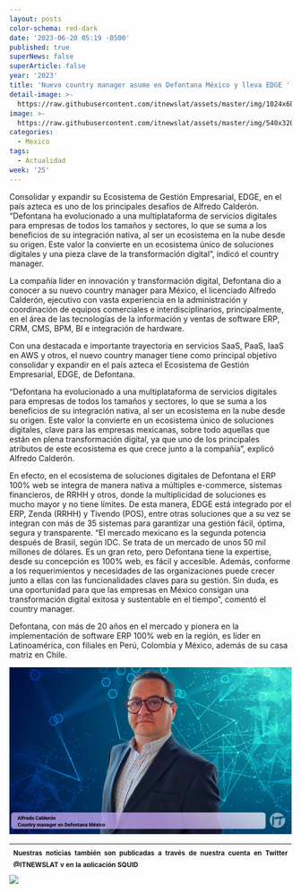 ```yaml
---
layout: posts
color-schema: red-dark
date: '2023-06-20 05:19 -0500'
published: true
superNews: false
superArticle: false
year: '2023'
title: 'Nuevo country manager asume en Defontana México y lleva EDGE '
detail-image: >-
  https://raw.githubusercontent.com/itnewslat/assets/master/img/1024x680/Alfredo-Calderon-g.jpg
image: >-
  https://raw.githubusercontent.com/itnewslat/assets/master/img/540x320/Alfredo-Calderon-p.jpg
categories:
  - Mexico
tags:
  - Actualidad
week: '25'
---
```

Consolidar y expandir su Ecosistema de Gestión Empresarial, EDGE, en el país azteca es uno de los principales desafíos de Alfredo Calderón. “Defontana ha evolucionado a una multiplataforma de servicios digitales para empresas de todos los tamaños y sectores, lo que se suma a los beneficios de su integración nativa, al ser un ecosistema en la nube desde su origen. Este valor la convierte en un ecosistema único de soluciones digitales y una pieza clave de la transformación digital”, indicó el country manager.

La compañía líder en innovación y transformación digital, Defontana dio a conocer a su nuevo country manager para México, el licenciado Alfredo Calderón, ejecutivo con vasta experiencia en la administración y coordinación de equipos comerciales e interdisciplinarios, principalmente, en el área de las tecnologías de la información y ventas de software ERP, CRM, CMS, BPM, BI e integración de hardware.

Con una destacada e importante trayectoria en servicios SaaS, PaaS, IaaS en AWS y otros, el nuevo country manager tiene como principal objetivo consolidar y expandir en el país azteca el Ecosistema de Gestión Empresarial, EDGE, de Defontana.

“Defontana ha evolucionado a una multiplataforma de servicios digitales para empresas de todos los tamaños y sectores, lo que se suma a los beneficios de su integración nativa, al ser un ecosistema en la nube desde su origen. Este valor la convierte en un ecosistema único de soluciones digitales, clave para las empresas mexicanas, sobre todo aquellas que están en plena transformación digital, ya que uno de los principales atributos de este ecosistema es que crece junto a la compañía”, explicó Alfredo Calderón.

En efecto, en el ecosistema de soluciones digitales de Defontana el ERP 100% web se integra de manera nativa a múltiples e-commerce, sistemas financieros, de RRHH y otros, donde la multiplicidad de soluciones es mucho mayor y no tiene límites. De esta manera, EDGE está integrado por el ERP, Zenda (RRHH) y Tivendo (POS), entre otras soluciones que a su vez se integran con más de 35 sistemas para garantizar una gestión fácil, óptima, segura y transparente.
“El mercado mexicano es la segunda potencia después de Brasil, según IDC. Se trata de un mercado de unos 50 mil millones de dólares. Es un gran reto, pero Defontana tiene la expertise, desde su concepción es 100% web, es fácil y accesible. Además, conforme a los requerimientos y necesidades de las organizaciones puede crecer junto a ellas con las funcionalidades claves para su gestión. Sin duda, es una oportunidad para que las empresas en México consigan una transformación digital exitosa y sustentable en el tiempo”, comentó el country manager.

Defontana, con más de 20 años en el mercado y pionera en la implementación de software ERP 100% web en la región, es líder en Latinoamérica, con filiales en Perú, Colombia y México, además de su casa matriz en Chile.

![](https://raw.githubusercontent.com/itnewslat/assets/master/img/540x320/Alfredo-Calderon-p.jpg)

<table style="height: 42px;" width="569">
<tbody>
<tr>
<td style="text-align: justify;"><sub><strong>Nuestras noticias también son publicadas a través de nuestra cuenta en Twitter <a href="https://twitter.com/itnewslat?lang=es">@ITNEWSLAT</a> y en la aplicación <a href="https://squidapp.co/en/">SQUID</a></strong></sub></td>
</tr>
</tbody>
</table>
<img src="https://tracker.metricool.com/c3po.jpg?hash=56f88a41e39ab42c063cc51676587a04"/>
